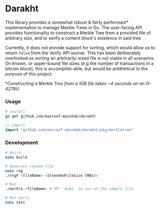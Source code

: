 # Darakht

This library provides a somewhat robust & fairly performant* implementation to manage Merkle Trees in Go. The user-facing API provides functionality to construct a Merkle Tree from a provided file of arbitrary size, and to verify a content block's existence in said tree.

Currently, it does not provide support for sorting, which would allow us to return `false` from the Verify API sooner. This has been deliberately overlooked as sorting an arbitrarily-sized file is not viable in all scenarios. On known, or upper-bound file sizes (e.g the number of transactions in a bitcoin block), this is accomplish-able, but would be antithetical to the purpose of this project.

\**Constructing a Merkle Tree from a 1GB file takes ~4 seconds on an i5-4278U.*

### Usage

```bash
# install
go get github.com/masroof-maindak/darakht
```

```Go
// import
import "github.com/masroof-maindak/darakht/pkg/merkletree"
```

### Development

```bash
# Build
make build

# Generate random file
make rng
./rngF <fileName> <IntendedFileSize (MBs)>

# Run
./merkle <fileName> # OR: `make` to run on the sample file

# Run tests
make test
```
